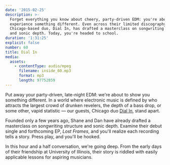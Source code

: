 ```yaml
---
date: '2015-02-25'
description: >-
  Forget everything you know about cheery, party-driven EDM: you're about to
  experience something different. Even across their limited discography, the
  Chicago-based duo, Dial In, has drafted a masterclass on songwriting structure
  and sonic depth. Today, you're headed to school.
duration: '1:31:25'
explicit: false
number: 60
title: Dial In
media:
  assets:
    - contentType: audio/mpeg
      filename: inside_60.mp3
      format: mp3
      length: 97752859
---
```

Put away your party-driven, late-night EDM: we're about to show you something different. In a world where electronic music is defined by who attracts the largest crowd of drunken revelers, the depth of a bass drop, or some other, vapid statistic &mdash;  our guests, Chicago duo [Dial In](http://dialinsound.com), stand apart.

Founded only a few years ago, Shane and Dan have already drafted a masterclass on songwriting structure and sonic depth. Examine their debut single and forthcoming EP, *Lost Frames*, and you'll realize each recording tells a story. Press play, and you'll be hooked.

In this hour and a half conversation, we're going deep. From the early days of their friendship at University of Illinois, their story is riddled with easily applicable lessons for aspiring musicians.
